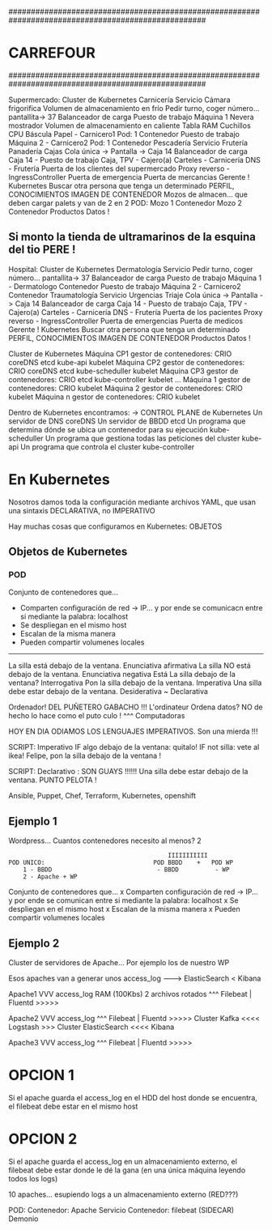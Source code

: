 ####################################################################################################
#       CARREFOUR
####################################################################################################

Supermercado:                                                                   Cluster de Kubernetes
    Carnicería                                                                  Servicio
        Cámara frigorifica                                                      Volumen de almacenamiento en frío
        Pedir turno, coger número... pantallita-> 37                            Balanceador de carga
        Puesto de trabajo                                                       Máquina 1
            Nevera mostrador                                                    Volumen de almacenamiento en caliente
            Tabla                                                               RAM
            Cuchillos                                                           CPU
            Báscula
            Papel
            - Carnicero1                                                        Pod: 1 Contenedor
        Puesto de trabajo                                                       Máquina 2
            - Carnicero2                                                        Pod: 1 Contenedor
    Pescadería                                                                  Servicio
    Frutería
    Panadería
    Cajas
        Cola única -> Pantalla -> Caja 14                                       Balanceador de carga
        Caja 14 - Puesto de trabajo
            Caja, TPV
            - Cajero(a)
    Carteles 
        - Carnicería                                                            DNS
        - Frutería
    Puerta de los clientes del supermercado                                     Proxy reverso - IngressController
    Puerta de emergencia
    Puerta de mercancias
    Gerente !                                                                   Kubernetes
        Buscar otra persona que tenga un determinado
            PERFIL, CONOCIMIENTOS                                               IMAGEN DE CONTENEDOR
    Mozos de almacen... que deben cargar palets y van de 2 en 2                 POD: 
        Mozo 1                                                                      Contenedor
        Mozo 2                                                                      Contenedor
Productos                                                                       Datos !

Si monto la tienda de ultramarinos de la esquina del tio PERE !
---


Hospital:                                                                       Cluster de Kubernetes
    Dermatología                                                                  Servicio
        Pedir turno, coger número... pantallita-> 37                            Balanceador de carga
        Puesto de trabajo                                                       Máquina 1
            - Dermatologo                                                        Contenedor
        Puesto de trabajo                                                       Máquina 2
            - Carnicero2                                                        Contenedor
    Traumatología                                                                  Servicio
    Urgencias
    Triaje
        Cola única -> Pantalla -> Caja 14                                       Balanceador de carga
        Caja 14 - Puesto de trabajo
            Caja, TPV
            - Cajero(a)
    Carteles 
        - Carnicería                                                            DNS
        - Frutería
    Puerta de los pacientes                                                     Proxy reverso - IngressController
    Puerta de emergencias
    Puerta de medicos
    Gerente !                                                                   Kubernetes
        Buscar otra persona que tenga un determinado
            PERFIL, CONOCIMIENTOS                                               IMAGEN DE CONTENEDOR
Productos                                                                       Datos !


Cluster de Kubernetes
    Máquina CP1
        gestor de contenedores: CRIO
            coreDNS
            etcd
            kube-api
        kubelet
    Máquina CP2
        gestor de contenedores: CRIO
            coreDNS
            etcd
            kube-scheduller
        kubelet
    Máquina CP3
        gestor de contenedores: CRIO
            etcd
            kube-controller
        kubelet
    ...
    Máquina 1
        gestor de contenedores: CRIO
        kubelet
    Máquina 2
        gestor de contenedores: CRIO
        kubelet
    Máquina n
        gestor de contenedores: CRIO
        kubelet
    
Dentro de Kubernetes encontramos: -> CONTROL PLANE de Kubernetes
    Un servidor de DNS                                                          coreDNS
    Un servidor de BBDD                                                         etcd
    Un programa que determina dónde se ubica un contenedor para su ejecución    kube-scheduller
    Un programa que gestiona todas las peticiones del cluster                   kube-api
    Un programa que controla el cluster                                         kube-controller
    
    
# En Kubernetes

Nosotros damos toda la configuración mediante archivos YAML, que usan una sintaxis DECLARATIVA, no IMPERATIVO

Hay muchas cosas que configuramos en Kubernetes: OBJETOS

## Objetos de Kubernetes

### POD 

Conjunto de contenedores que...
- Comparten configuración de red -> IP... y por ende se comunicacn entre si mediante la palabra: localhost
- Se despliegan en el mismo host
- Escalan de la misma manera
- Pueden compartir volumenes locales

---


La silla está debajo de la ventana.         Enunciativa afirmativa
La silla NO está debajo de la ventana.      Enunciativa negativa
Está La silla debajo de la ventana?         Interrogativa
Pon la silla debajo de la ventana.          Imperativa
Una silla debe estar debajo de la ventana.  Desiderativa ~ Declarativa

Ordenador!   DEL PUÑETERO GABACHO !!! L'ordinateur Ordena datos? NO de hecho lo hace como el puto culo !
   ^^^
Computadoras

HOY EN DIA ODIAMOS LOS LENGUAJES IMPERATIVOS. Son una mierda !!!

SCRIPT: Imperativo 
    IF algo debajo de la ventana:
        quitalo!
    IF not silla: 
        vete al ikea!
    Felipe, pon la silla debajo de la ventana !
    
SCRIPT: Declarativo : SON GUAYS !!!!!!
    Una silla debe estar debajo de la ventana. PUNTO PELOTA !

Ansible, Puppet, Chef, Terraform, Kubernetes, openshift


## Ejemplo 1

Wordpress... Cuantos contenedores necesito al menos? 2

                                                IIIIIIIIIII
    POD UNICO:                              POD BBDD    +   POD WP
        1 - BBDD                             - BBDD          - WP
        2 - Apache + WP

Conjunto de contenedores que...
x Comparten configuración de red -> IP... y por ende se comunican entre si mediante la palabra: localhost
x Se despliegan en el mismo host
x Escalan de la misma manera
x Pueden compartir volumenes locales


## Ejemplo 2

Cluster de servidores de Apache... Por ejemplo los de nuestro WP

Esos apaches van a generar unos access_log ---> ElasticSearch < Kibana


Apache1
    VVV
    access_log  RAM (100Kbs) 2 archivos rotados
    ^^^
Filebeat | Fluentd >>>>>

Apache2
    VVV
    access_log
    ^^^
Filebeat | Fluentd >>>>>    Cluster Kafka   <<<< Logstash >>> Cluster ElasticSearch <<<< Kibana

Apache3
    VVV
    access_log
    ^^^
Filebeat | Fluentd >>>>>

# OPCION 1

Si el apache guarda el access_log en el HDD del host donde se encuentra, 
el filebeat debe estar en el mismo host

# OPCION 2

Si el apache guarda el access_log en un almacenamiento externo, 
el filebeat debe estar donde le dé la gana (en una única máquina leyendo todos los logs)

10 apaches... esupiendo logs a un almacenamiento externo (RED???)


POD:
    Contenedor: Apache              Servicio
    Contenedor: filebeat (SIDECAR)  Demonio